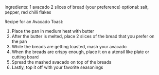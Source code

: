 Ingredients:
1 avacado
2 slices of bread (your preference)
optional: salt, pepper, red chilli flakes

Recipe for an Avacado Toast: 
1) Place the pan in medium heat with butter
2) After the butter is melted, place 2 slices of the bread that you prefer on the pan
3) While the breads are getting toasted, mash your avacado
4) When the breads are crispy enough, place it on a utensil like plate or cutting board
5) Spread the mashed avacado on top of the breads
6) Lastly, top it off with your favorite seasonings
